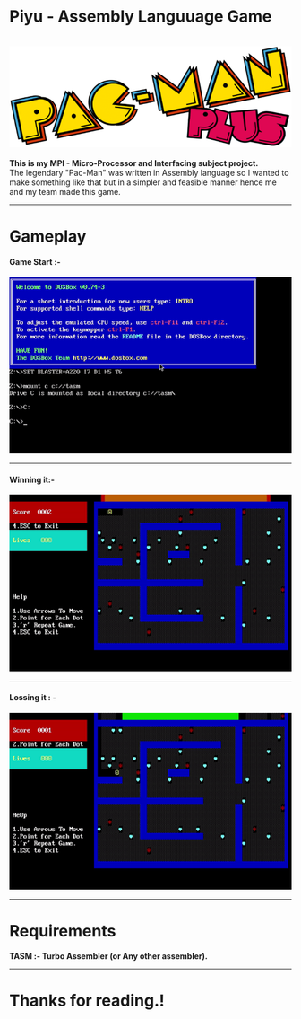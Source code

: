 # Piyu - Assembly Languuage Game
</br>
<img src = "https://github.com/prithvi-sharma/Projects/blob/master/Piyu%20-%20Assembly%20Language%20Game/Images/Piyu.png">
</br></br>
<strong>This is my MPI - Micro-Processor and Interfacing subject project.</strong></br>
The legendary "Pac-Man" was written in Assembly language so I wanted to make something like that but in a simpler and feasible manner hence me and my team made this game.
<hr>

# Gameplay

#### Game Start :-

<img src = "Piyu Start.gif">
<hr>

#### Winning it:- 

<img src = "Piyu Win.gif">
<hr>

#### Lossing it : - 

<img src = "Piyu Lose.gif">
<hr>

# Requirements

<strong>TASM :- Turbo Assembler (or Any other assembler).</strong>
<hr>

# Thanks for reading.!
